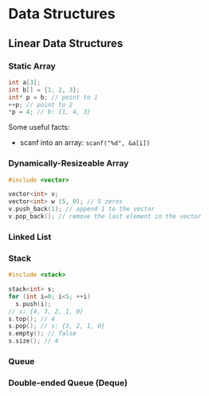 # Data Structures
## Linear Data Structures
### Static Array

```cpp
int a[3];
int b[] = {1, 2, 3};
int* p = b; // point to 1
++p; // point to 2
*p = 4; // b: {1, 4, 3}
```

Some useful facts:
- scanf into an array: `scanf("%d", &a[i])`

### Dynamically-Resizeable Array

```cpp
#include <vector>

vector<int> v;
vector<int> w (5, 0); // 5 zeros
v.push_back(1); // append 1 to the vector
v.pop_back(); // remove the last element in the vector
```

### Linked List

### Stack

```cpp
#include <stack>

stack<int> s;
for (int i=0; i<5; ++i)
  s.push(i);
// s: {4, 3, 2, 1, 0}
s.top(); // 4
s.pop(); // s: {3, 2, 1, 0}
s.empty(); // false
s.size(); // 4
```

### Queue

### Double-ended Queue (Deque)
